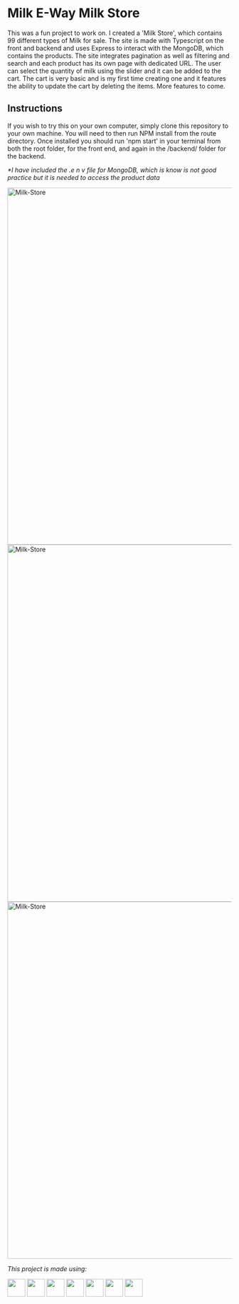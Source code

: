 # Milk E-Way Milk Store

This was a fun project to work on. I created a 'Milk Store', which contains 99 different types of Milk for sale. The site is made with Typescript on the front and backend and uses Express to interact with the MongoDB, which contains the products. The site integrates pagination as well as filtering and search and each product has its own page with dedicated URL. The user can select the quantity of milk using the slider and it can be added to the cart. The cart is very basic and is my first time creating one and it features the ability to update the cart by deleting the items. More features to come.

## Instructions
If you wish to try this on your own computer, simply clone this repository to your own machine. You will need to then run NPM install from the route directory. Once installed you should run 'npm start' in your terminal from both the root folder, for the front end, and again in the /backend/ folder for the backend.

<i>*I have included the .e n v file for MongoDB, which is know is not good practice but it is needed to access the product data</i>

<img width="800" alt="Milk-Store" src="https://user-images.githubusercontent.com/110406695/215145546-5f5080ec-6482-4ffc-90c6-3fe7b27b6d0e.png">

<img width="800" alt="Milk-Store" src="https://user-images.githubusercontent.com/110406695/215146066-6369fc1d-23aa-4616-acc7-8554394d0b4c.png">

<img width="800" alt="Milk-Store" src="https://user-images.githubusercontent.com/110406695/215146544-425bd3d5-fa10-4975-96e2-626b63ba3e54.png">

<i>This project is made using: </i>

<div>
    <img height=40 src="https://cdn.jsdelivr.net/gh/devicons/devicon/icons/javascript/javascript-original.svg"/>
    <img height=40 src="https://cdn.jsdelivr.net/gh/devicons/devicon/icons/typescript/typescript-original.svg"/>
    <img height=40 src="https://cdn.jsdelivr.net/gh/devicons/devicon/icons/nodejs/nodejs-original.svg" />
    <img height=40 src="https://cdn.jsdelivr.net/gh/devicons/devicon/icons/react/react-original.svg" />
    <img height=40 src="https://cdn.jsdelivr.net/gh/devicons/devicon/icons/express/express-original.svg" />
    <img height=40 src="https://cdn.jsdelivr.net/gh/devicons/devicon/icons/html5/html5-original.svg" />
    <img height=40 src="https://cdn.jsdelivr.net/gh/devicons/devicon/icons/css3/css3-original.svg" />
</div>
